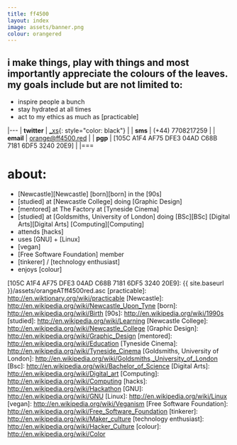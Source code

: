 ```yaml
---
title: ff4500
layout: index
image: assets/banner.png
colour: orangered
---
```


## i make things, play with things and most importantly appreciate the colours of the leaves. my goals include but are not limited to:
  
+	inspire people a bunch  
+   stay hydrated at all times  
+   act to my ethics as much as [practicable]  

|---
| __twitter__  |  [_xs](https://twitter.com/_xs){: style="color: black"} |
| __sms__      |  (+44) 7708217259                              |
| __email__    |  orange@ff4500.red                             |
| __pgp__      |  [105C A1F4 AF75 DFE3 04AD C68B 7181 6DF5 3240 20E9] | 
|===

# about:

+   [Newcastle][Newcastle] [born][born] in the [90s]  
+   [studied] at [Newcastle College] doing [Graphic Design]   
+   [mentored] at The Factory at [Tyneside Cinema]  
+   [studied] at [Goldsmiths, University of London] doing [BSc][BSc] [Digital Arts][Digital Arts] [Computing][Computing]  
+   attends [hacks]  
+   uses [GNU] + [Linux] 
+   [vegan]  
+   [Free Software Foundation] member  
+   [tinkerer] / [technology enthusiast]  
+   enjoys [colour]  

[105C A1F4 AF75 DFE3 04AD C68B 7181 6DF5 3240 20E9]: {{ site.baseurl }}/assets/orangeATff4500red.asc 
[practicable]: http://en.wiktionary.org/wiki/practicable
[Newcastle]: http://en.wikipedia.org/wiki/Newcastle_Upon_Tyne
[born]: http://en.wikipedia.org/wiki/Birth
[90s]: http://en.wikipedia.org/wiki/1990s
[studied]: http://en.wikipedia.org/wiki/Learning
[Newcastle College]: http://en.wikipedia.org/wiki/Newcastle_College
[Graphic Design]: http://en.wikipedia.org/wiki/Graphic_Design
[mentored]: http://en.wikipedia.org/wiki/Education
[Tyneside Cinema]: http://en.wikipedia.org/wiki/Tyneside_Cinema
[Goldsmiths, University of London]: http://en.wikipedia.org/wiki/Goldsmiths,_University_of_London
[Bsc]: http://en.wikipedia.org/wiki/Bachelor_of_Science
[Digital Arts]: http://en.wikipedia.org/wiki/Digital_art
[Computing]: http://en.wikipedia.org/wiki/Computing
[hacks]: http://en.wikipedia.org/wiki/Hackathon
[GNU]: http://en.wikipedia.org/wiki/GNU
[Linux]: http://en.wikipedia.org/wiki/Linux
[vegan]: http://en.wikipedia.org/wiki/Veganism
[Free Software Foundation]: http://en.wikipedia.org/wiki/Free_Software_Foundation
[tinkerer]: http://en.wikipedia.org/wiki/Maker_culture
[technology enthusiast]: http://en.wikipedia.org/wiki/Hacker_Culture
[colour]: http://en.wikipedia.org/wiki/Color
